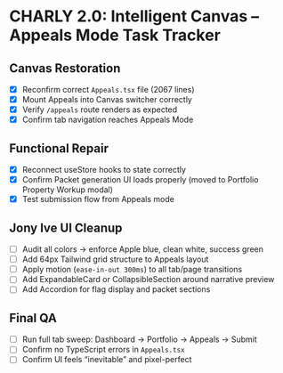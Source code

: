 # CHARLY 2.0: Intelligent Canvas – Appeals Mode Task Tracker

## Canvas Restoration
- [x] Reconfirm correct `Appeals.tsx` file (2067 lines)
- [x] Mount Appeals into Canvas switcher correctly
- [x] Verify `/appeals` route renders as expected
- [x] Confirm tab navigation reaches Appeals Mode

## Functional Repair
- [x] Reconnect useStore hooks to state correctly
- [x] Confirm Packet generation UI loads properly (moved to Portfolio Property Workup modal)
- [x] Test submission flow from Appeals mode

## Jony Ive UI Cleanup
- [ ] Audit all colors → enforce Apple blue, clean white, success green
- [ ] Add 64px Tailwind grid structure to Appeals layout
- [ ] Apply motion (`ease-in-out 300ms`) to all tab/page transitions
- [ ] Add ExpandableCard or CollapsibleSection around narrative preview
- [ ] Add Accordion for flag display and packet sections

## Final QA
- [ ] Run full tab sweep: Dashboard → Portfolio → Appeals → Submit
- [ ] Confirm no TypeScript errors in `Appeals.tsx`
- [ ] Confirm UI feels “inevitable” and pixel-perfect
